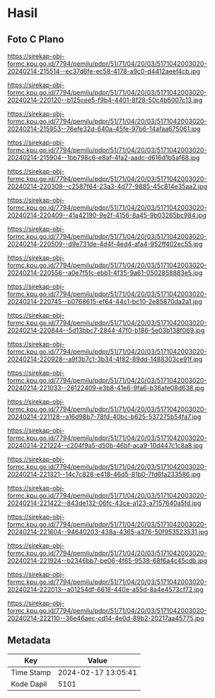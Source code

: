 # Hasil

## Foto C Plano

https://sirekap-obj-formc.kpu.go.id/7794/pemilu/pdpr/51/71/04/20/03/5171042003020-20240214-215514--ec37d6fe-ec58-4178-a9c0-d4412aeef4cb.jpg

https://sirekap-obj-formc.kpu.go.id/7794/pemilu/pdpr/51/71/04/20/03/5171042003020-20240214-220120--b125cee5-f9b4-4401-8f28-50c4b6007c13.jpg

https://sirekap-obj-formc.kpu.go.id/7794/pemilu/pdpr/51/71/04/20/03/5171042003020-20240214-215953--76efe32d-640a-45fe-97b6-14afaa675061.jpg

https://sirekap-obj-formc.kpu.go.id/7794/pemilu/pdpr/51/71/04/20/03/5171042003020-20240214-215904--1bb798c6-e8af-4fa2-aadc-d616d1b5af68.jpg

https://sirekap-obj-formc.kpu.go.id/7794/pemilu/pdpr/51/71/04/20/03/5171042003020-20240214-220308--c2587f64-23a3-4d77-9885-45c814e35aa2.jpg

https://sirekap-obj-formc.kpu.go.id/7794/pemilu/pdpr/51/71/04/20/03/5171042003020-20240214-220409--41a42190-9e2f-4156-8a45-9b03265bc984.jpg

https://sirekap-obj-formc.kpu.go.id/7794/pemilu/pdpr/51/71/04/20/03/5171042003020-20240214-220509--d9e731de-4d4f-4ed4-afa4-952ff402ec55.jpg

https://sirekap-obj-formc.kpu.go.id/7794/pemilu/pdpr/51/71/04/20/03/5171042003020-20240214-220556--a0e7f5fc-ebb1-4f35-9a61-0502858883e5.jpg

https://sirekap-obj-formc.kpu.go.id/7794/pemilu/pdpr/51/71/04/20/03/5171042003020-20240214-220745--b0768615-ef64-44c1-bc10-2e85870da2a1.jpg

https://sirekap-obj-formc.kpu.go.id/7794/pemilu/pdpr/51/71/04/20/03/5171042003020-20240214-220844--5d13bbc7-2844-47f0-b186-5e03b138f069.jpg

https://sirekap-obj-formc.kpu.go.id/7794/pemilu/pdpr/51/71/04/20/03/5171042003020-20240214-220928--a9f3b7c1-3b34-4f82-89dd-1488303ce91f.jpg

https://sirekap-obj-formc.kpu.go.id/7794/pemilu/pdpr/51/71/04/20/03/5171042003020-20240214-221033--26122409-e3b8-41e6-9fa6-b36afe08d638.jpg

https://sirekap-obj-formc.kpu.go.id/7794/pemilu/pdpr/51/71/04/20/03/5171042003020-20240214-221128--a16d98b7-78fd-40bc-b625-537275b54fa7.jpg

https://sirekap-obj-formc.kpu.go.id/7794/pemilu/pdpr/51/71/04/20/03/5171042003020-20240214-221224--c204f9a5-d50b-46bf-aca9-10d447c1c8a8.jpg

https://sirekap-obj-formc.kpu.go.id/7794/pemilu/pdpr/51/71/04/20/03/5171042003020-20240214-221321--14c7c828-e418-46d5-81b0-7fd6fa233586.jpg

https://sirekap-obj-formc.kpu.go.id/7794/pemilu/pdpr/51/71/04/20/03/5171042003020-20240214-221422--843de132-06fc-43ce-a123-a7157640a5fd.jpg

https://sirekap-obj-formc.kpu.go.id/7794/pemilu/pdpr/51/71/04/20/03/5171042003020-20240214-221604--94640203-438a-4365-a376-50f953523531.jpg

https://sirekap-obj-formc.kpu.go.id/7794/pemilu/pdpr/51/71/04/20/03/5171042003020-20240214-221924--b2346bb7-be06-4f65-9538-68f6a4c45cdb.jpg

https://sirekap-obj-formc.kpu.go.id/7794/pemilu/pdpr/51/71/04/20/03/5171042003020-20240214-222013--a01254df-6618-440e-a55d-8a4e4573cf72.jpg

https://sirekap-obj-formc.kpu.go.id/7794/pemilu/pdpr/51/71/04/20/03/5171042003020-20240214-222110--36e46aec-cd14-4e0d-89b2-20217aa45775.jpg


## Metadata

| Key        | Value               |
| ---------- | ------------------- |
| Time Stamp | 2024-02-17 13:05:41 |
| Kode Dapil | 5101                |



